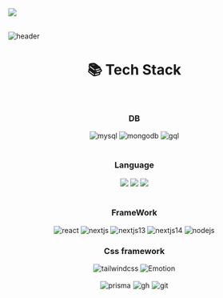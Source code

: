 <div>
<!-- <a href="https://velog.io/@alstjd0051" target="blog"><img src="https://img.shields.io/badge/BLOG-F44A6A?style=Undertale&logo=Undertale&logoColor=white"/></a> -->
<!-- <a href="https://www.notion.so/" target="notion"><img src="https://img.shields.io/badge/GeunA-000000?style=flat&logo=Notion&logoColor=white"/></a> -->
<a href="mailto:wsc7202@gmail.com" target="email"><img src="https://img.shields.io/badge/wsc7202@gmail.com-EA4335?style=flat&logo=Gmail&logoColor=white"/></a>
</div>
<br/>
  
<!-- <a href="버튼을 눌렀을 때 이동할 링크" target="_blank"><img src="https://img.shields.io/badge/뱃지레이블-배경색?style=뱃지모양&logo=로고&logoColor=로고색상"/></a> -->
![header](https://capsule-render.vercel.app/api?type=waving&color=auto&height=300&section=header&text=Wonderful%20Day!&fontSize=60&animation=fadeIn&fontAlignY=38&desc=I'm%20MinSseong,%20Thanks%20For%20Your%20Visit!&descAlignY=51&descAlign=62)

<div align=center> 
  
<!-- ![header](https://capsule-render.vercel.app/api?type=soft&color=gradient&height=100&section=header&text=Junior-Developer&fontSize=50) -->

<!-- <h3 align="center"><b>🛠 Tech Stack 🛠</b></h3> -->

<div align=center><h1>📚 Tech Stack</h1></div>
</br>

<div>
<h3>DB</h3>
  <img src="https://img.shields.io/badge/mysql-4479A1?style=for-the-badge&logo=mysql&logoColor=white" alt="mysql" /> 
  <img src="https://img.shields.io/badge/mongoDB-47A248?style=for-the-badge&logo=MongoDB&logoColor=white" alt="mongodb" />
  <img src="https://img.shields.io/badge/Graphql-E10098?style=for-the-badge&logo=Graphql&logoColor=white" alt="gql" />
</div>
  <br>
  <div>
  <h3>Language</h3>
  <img src="https://img.shields.io/badge/jquery-1D2E3B?style=for-the-badge&logo=jquery&logoColor=21A3D6">
  <img src="https://img.shields.io/badge/typescript-2769AD?style=for-the-badge&logo=typescript&logoColor=white">
  <img src="https://img.shields.io/badge/javascript-F0DB57?style=for-the-badge&logo=javascript&logoColor=white">
  </div>
  <br>
<div>
<h3>
FrameWork
</h3>
  <img src="https://img.shields.io/badge/react-61DAFB?style=for-the-badge&logo=react&logoColor=black" alt="react" /> 
  <img src="https://img.shields.io/badge/Next.js-000000?style=for-the-badge&logo=Next.js&logoColor=white" alt="nextjs"  />
  <img src="https://img.shields.io/badge/Next.js13-000000?style=for-the-badge&logo=Next.js&logoColor=white" alt="nextjs13" />
  <img src="https://img.shields.io/badge/Next.js14-000000?style=for-the-badge&logo=Next.js&logoColor=white" alt="nextjs14" />
  <!-- <img src="https://img.shields.io/badge/vue.js-4FC08D?style=for-the-badge&logo=vue.js&logoColor=white">  -->
  <img src="https://img.shields.io/badge/node.js-339933?style=for-the-badge&logo=Node.js&logoColor=white" alt="nodejs"  />
</div>
  
  <div>
  <h3>Css framework</h3>
  
  <img src="https://img.shields.io/badge/tailwindcss-41BEF8?style=for-the-badge&logo=tailwindcss&logoColor=white"  alt="tailwindcss"/>
  <img src="https://img.shields.io/badge/emotion-7952B3?style=for-the-badge&logo=emotion&logoColor=white" alt="Emotion" />
  </div>
  <br>

<div style="display:flex; align-items:center; justify-content:center; column-gap:.3rem">
  <img src="https://img.shields.io/badge/Prisma-67A248?style=for-the-badge&logo=prisma&logoColor=white" alt="prisma" />
  
  <img src="https://img.shields.io/badge/github-181717?style=for-the-badge&logo=github&logoColor=white" alt="gh" />
  <img src="https://img.shields.io/badge/git-F05032?style=for-the-badge&logo=git&logoColor=white" alt="git" />
</div>
  <br>
  
  <!-- <img src="https://img.shields.io/badge/flutter-61DAFB?style=for-the-badge&logo=Flutter&logoColor=white"> -->
  <br>
  
  
  
  <!-- <img src="https://img.shields.io/badge/기술이름-#제외색상번호?style=for-the-badge&logo=아이콘이름&logoColor=white"> -->
</div>
